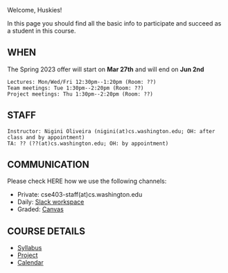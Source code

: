 Welcome, Huskies!

In this page you should find all the basic info to participate and succeed as a student in this course.

## WHEN
The Spring 2023 offer will start on **Mar 27th** and will end on **Jun 2nd**

    Lectures: Mon/Wed/Fri 12:30pm--1:20pm (Room: ??)
    Team meetings: Tue 1:30pm--2:20pm (Room: ??)
    Project meetings: Thu 1:30pm--2:20pm (Room: ??) 

## STAFF

    Instructor: Nigini Oliveira (nigini(at)cs.washington.edu; OH: after class and by appointment)
    TA: ?? (??(at)cs.washington.edu; OH: by appointment)


## COMMUNICATION

Please check HERE how we use the following channels:

- Private: cse403-staff(at)cs.washington.edu
- Daily: [Slack workspace]()
- Graded: [Canvas]()


## COURSE DETAILS

- [Syllabus]()
- [Project]()
- [Calendar]()
